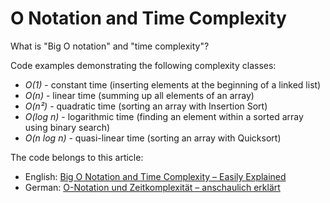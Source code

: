 # O Notation and Time Complexity

What is "Big O notation" and "time complexity"?

Code examples demonstrating the following complexity classes:
* *O(1)* - constant time (inserting elements at the beginning of a linked list)
* *O(n)* - linear time (summing up all elements of an array)
* *O(n²)* - quadratic time (sorting an array with Insertion Sort)
* *O(log n)* - logarithmic time (finding an element within a sorted array using binary search)
* *O(n log n)* - quasi-linear time (sorting an array with Quicksort)

The code belongs to this article:
* English: [Big O Notation and Time Complexity – Easily Explained](https://www.happycoders.eu/java/big-o-notation-time-complexity/)
* German: [O-Notation und Zeitkomplexität – anschaulich erklärt](https://www.happycoders.eu/de/java/o-notation-zeitkomplexitaet/)
